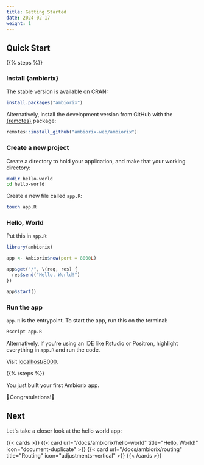 ```yaml
---
title: Getting Started
date: 2024-02-17
weight: 1
---
```


## Quick Start

{{% steps %}}

### Install {ambiorix}

The stable version is available on CRAN:

```r
install.packages("ambiorix")
```

Alternatively, install the development version from GitHub with the
[{remotes}](https://remotes.r-lib.org/) package:

```r
remotes::install_github("ambiorix-web/ambiorix")
```

### Create a new project

Create a directory to hold your application, and make that your
working directory:

```bash
mkdir hello-world
cd hello-world
```

Create a new file called `app.R`:

```bash
touch app.R
```

### Hello, World

Put this in `app.R`:

```r
library(ambiorix)

app <- Ambiorix$new(port = 8000L)

app$get("/", \(req, res) {
  res$send("Hello, World!")
})

app$start()
```

### Run the app

`app.R` is the entrypoint. To start the app, run this on the terminal:

```bash
Rscript app.R
```

Alternatively, if you're using an IDE like Rstudio or Positron, highlight everything in `app.R` and run the code.

Visit [localhost/8000](http://localhost:8000).

{{% /steps %}}

You just built your first Ambiorix app.

🎉Congratulations!🎉

## Next

Let's take a closer look at the hello world app:

{{< cards >}}
  {{< card url="/docs/ambiorix/hello-world" title="Hello, World!" icon="document-duplicate" >}}
  {{< card url="/docs/ambiorix/routing" title="Routing" icon="adjustments-vertical" >}}
{{< /cards >}}
